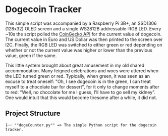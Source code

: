 # Dogecoin Tracker


This simple script was accompanied by a Raspberry Pi 3B+, an SSD1306 (128x32) OLED screen and a single WS2812B addressable-RGB LED. Every ~10s the script polled the [CoinGecko API]() for the current value of dogecoin. The current value in Euro and US Dollar was then printed to the screen over I2C. Finally, the RGB LED was switched to either green or red depending on whether or not the current value was higher or lower than the previous value, green if the same.

This little system brought about great amusement in my old shared accommodation. Many feigned celebrations and woes were uttered when the LED turned green or red. Typically, when green, it was seen as an excuse to treat oneself: "Oh, I see dogecoin is in the green, I can treat myself to a chocolate bar for dessert", for it only to change moments after to red: "Well, no chocolate for me I guess, I'll have to go sell my kidney". One would intuit that this would become tiresome after a while, it did not.

## Project Structure

```
├── ""dogeCounter.py"" => The simple Python script for the dogecoin tracker. 
```
